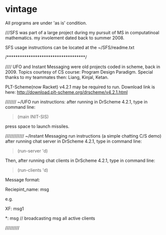 # vintage

All programs are under 'as is' condition. 

///SFS was part of a large project during my pursuit of MS in computatinoal mathematics. my involement dated back to summer 2008.

SFS usage instructions can be located at the ~/SFS/readme.txt

/************************************/

////
UFO and Instant Messaging were old projects coded in scheme, back in 2009. Topics courtesy of CS course: Program Design Paradigm.
Special thanks to my teammates then: Liang, Kinjal, Ketan.

PLT-Scheme(now Racket) v4.2.1 may be required to run. 
Download link is here: 
http://download.plt-scheme.org/drscheme/v4.2.1.html

///////
~/UFO run instructions:
after running in DrScheme 4.2.1, 
type in command line:
> (main INIT-SIS)

press space to launch missiles.

////////////
~/Instant Messaging run instructions (a simple chatting C/S demo)
after running chat server in DrScheme 4.2.1, 
type in command line:
> (run-server 'd)

Then, after running chat clients in DrScheme 4.2.1, 
type in command line:
> (run-clients 'd)

Message format:

Reciepint_name: msg

e.g.

XF: msg1

*: msg     // broadcasting msg all active clients

/////////
